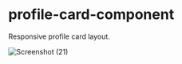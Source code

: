 # profile-card-component
Responsive profile card layout.

![Screenshot (21)](https://user-images.githubusercontent.com/71195337/104822922-1c297000-5814-11eb-9d54-705919262e9f.png)

